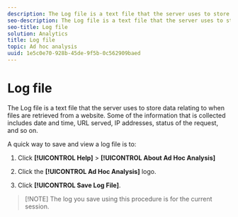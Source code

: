 ```yaml
---
description: The Log file is a text file that the server uses to store data relating to when files are retrieved from a website. Some of the information that is collected includes date and time, URL served, IP addresses, status of the request, and so on.
seo-description: The Log file is a text file that the server uses to store data relating to when files are retrieved from a website. Some of the information that is collected includes date and time, URL served, IP addresses, status of the request, and so on.
seo-title: Log file
solution: Analytics
title: Log file
topic: Ad hoc analysis
uuid: 1e5c0e70-928b-45de-9f5b-0c562909baed
---
```


# Log file

The Log file is a text file that the server uses to store data relating to when files are retrieved from a website. Some of the information that is collected includes date and time, URL served, IP addresses, status of the request, and so on.

A quick way to save and view a log file is to:

1. Click **[!UICONTROL Help]** > **[!UICONTROL About Ad Hoc Analysis]** 

1. Click the **[!UICONTROL Ad Hoc Analysis]** logo.
1. Click **[!UICONTROL Save Log File]**.

> [!NOTE] The log you save using this procedure is for the current session.

